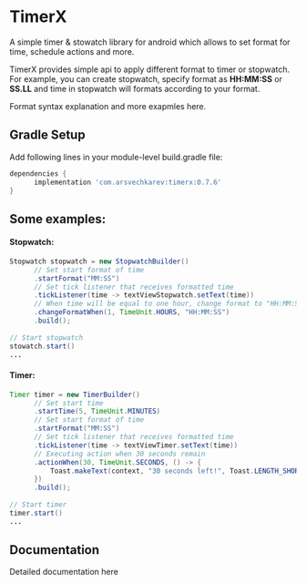 # TimerX
A simple timer & stowatch library for android which allows to set format for time, schedule actions and more.

TimerX provides simple api to apply different format to timer or stopwatch. For example, you can create stopwatch, specify format as **HH:MM:SS** or **SS.LL** and time in stopwatch will formats according to your format. 

Format syntax explanation and more exapmles here.

## Gradle Setup
Add following lines in your module-level build.gradle file:
```groovy
dependencies {
      implementation 'com.arsvechkarev:timerx:0.7.6'
}
```


## Some examples:
#### Stopwatch:
```java
Stopwatch stopwatch = new StopwatchBuilder()
      // Set start format of time
      .startFormat("MM:SS")
      // Set tick listener that receives formatted time
      .tickListener(time -> textViewStopwatch.setText(time)) 
      // When time will be equal to one hour, change format to "HH:MM:SS"
      .changeFormatWhen(1, TimeUnit.HOURS, "HH:MM:SS")
      .build();
      
// Start stopwatch
stowatch.start()
...
```

#### Timer:
```java
Timer timer = new TimerBuilder()
      // Set start time
      .startTime(5, TimeUnit.MINUTES)
      // Set start format of time
      .startFormat("MM:SS")
      // Set tick listener that receives formatted time
      .tickListener(time -> textViewTimer.setText(time))
      // Executing action when 30 seсonds remain
      .actionWhen(30, TimeUnit.SECONDS, () -> {
          Toast.makeText(context, "30 seconds left!", Toast.LENGTH_SHORT).show();
      })
      .build();
      
// Start timer
timer.start()
...
```

## Documentation
Detailed documentation here

